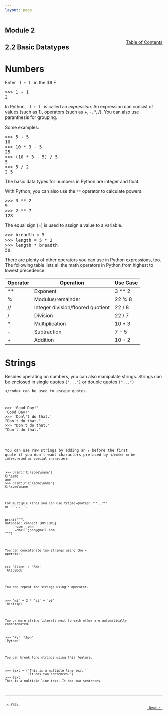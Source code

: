 ```yaml
---
layout: page
---
```


## Module 2

<a href="../../../toc" style="float: right;" target="_blank">Table of Contents</a>

## 2.2 Basic Datatypes

# Numbers

Enter <code> 1 + 1 </code> in the IDLE

<pre>
>>> 1 + 1
2
</pre>

In Python, <code> 1 + 1 </code> is called an <em>expression</em>. An expression can consist of values (such as 1), operators (such as +, -, *, /). You can also use paranthesis for grouping.

Some examples:

<pre>
>>> 5 + 5
10
>>> 10 * 3 - 5
25
>>> (10 * 3 - 5) / 5
5
>>> 5 / 2
2.5
</pre>

The basic data types for numbers in Python are integer and float. 

With Python, you can also use the <code>**</code> operator to calculate powers.

<pre>
>>> 3 ** 2 
9
>>> 2 ** 7  
128
</pre>

The equal sign (=) is used to assign a value to a variable.

<pre>
>>> breadth = 5
>>> length = 5 * 2
>>> length * breadth
50
</pre>

There are plenty of other operators you can use in Python expressions, too. The following table lists all the math operators in Python from highest to lowest precedence.

<table>
    <thead>
        <th> Operator </th>
        <th> Operation </th>
        <th> Use Case </th>
    </thead>
    <tr>
        <td> ** </td>
        <td> Exponent </td>
        <td> 3 ** 2 </td>
    </tr>
    <tr>
        <td> % </td>
        <td> Modulus/remainder </td>
        <td> 22 % 8 </td>
    </tr>
    <tr>
        <td> // </td>
        <td> Integer division/floored quotient </td>
        <td> 22 / 8 </td>
    </tr>
    <tr>
        <td> / </td>
        <td> Division </td>
        <td> 22 / 7 </td>
    </tr>
    <tr>
        <td> * </td>
        <td> Multiplication </td>
        <td> 10 * 3 </td>
    </tr>
    <tr>
        <td> - </td>
        <td> Subtraction </td>
        <td> 7 - 5 </td>
    </tr>
    <tr>
        <td> + </td>
        <td> Addition </td>
        <td> 10 + 2 </td>
    </tr>
</table>

# Strings

Besides operating on numbers, you can also manipulate strings. Strings can be enclosed in single quotes <code>('...')</code> or double quotes <code>("...")</code>

<code>\</code> can be used to escape quotes.

<pre>
>>> 'Good Day!'
'Good Day!'
>>> 'Don\'t do that.'
"Don't do that."
>>> "Don't do that."
"Don't do that."
</pre>

You can use raw strings by adding an <code>r</code> before the first quote if you don’t want characters prefaced by <code>\</code> to be interpreted as special characters

<pre>
>>> print('C:\some\name') 
C:\some
ame
>>> print(r'C:\some\name') 
C:\some\name
</pre>

For multiple lines you can use triple-quotes: <code>"""..."""</code> or <code>'''...'''</code>.

<pre>
print("""\
database: connect [OPTIONS]
     -user john                         
     -email john@gmail.com               
""")
</pre>

You can concatenate two strings using the <code>+</code> operator.

<pre>
>>> 'Alice' + 'Bob'
'AliceBob'
</pre>

You can repeat the strings using <code>*</code> operator.

<pre>
>>> 'mi' + 2 * 'si' + 'pi'
'misisipi'
</pre>

Two or more string literals next to each other are automatically concatenated.

<pre>
>>> 'Py' 'thon'
'Python'
</pre>

You can break long strings using this feature.

<pre>
>>> text = ('This is a multiple line text.' 
            'It has two sentences.')
>>> text
This is a multiple line text. It has two sentences.
</pre>

<hr>
<a href="../python" style="float:left;"> &laquo; Prev </a>
<a href="../" style="float:right;"> Next &raquo; </a>